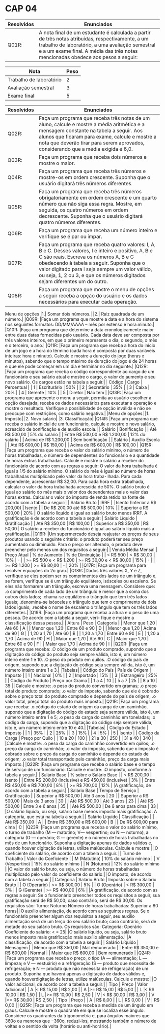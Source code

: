# CAP 04
| Resolvidos | Enunciados|
|------------|-----------|
|Q01R: |A nota final de um estudante é calculada a partir de três notas atribuídas, respectivamente, a um trabalho de laboratório, a uma avaliação semestral e a um exame final. A média das três notas mencionadas obedece aos pesos a seguir:|

|Nota|Peso|
|----|----|
| Trabalho de laboratório | 2    |
| Avaliação semestral     | 3    |
| Exame final            | 5    |

| Resolvidos | Enunciados|
|------------|-----------|
|Q02R: |Faça um programa que receba três notas de um aluno, calcule e mostre a média aritmética e a mensagem constante na tabela a seguir. Aos alunos que ficaram para exame, calcule e mostre a nota que deverão tirar para serem aprovados, considerando que a média exigida é 6,0.|
|Q03R: |Faça um programa que receba dois números e mostre o maior.|
|Q04R: |Faça um programa que receba três números e mostre-os em ordem crescente. Suponha que o usuário digitará três números diferentes.|
|Q05R: |Faça um programa que receba três números obrigatoriamente em ordem crescente e um quarto número que não siga essa regra. Mostre, em seguida, os quatro números em ordem decrescente. Suponha que o usuário digitará quatro números diferentes.|
|Q06R: |Faça um programa que receba um número inteiro e verifique se é par ou ímpar.|
|Q07R: |Faça um programa que receba quatro valores: I, A, B e C. Desses valores, I é inteiro e positivo, A, B e C são reais. Escreva os números A, B e C obedecendo à tabela a seguir. Suponha que o valor digitado para I seja sempre um valor válido, ou seja, 1, 2 ou 3, e que os números digitados sejam diferentes um do outro.|
|Q08R: |Faça um programa que mostre o menu de opções a seguir receba a opção do usuário e os dados necessários para executar cada operação.
Menu de opções
|1.| Somar dois números.|
|2.| Raiz quadrada de um número.|
|Q09R: |Faça um programa que mostre a data e a hora do sistema nos seguintes formatos: DD/MM/AAAA – mês por extenso e hora:minuto.|
|Q10R: |Faça um programa que determine a data cronologicamente maior entre duas datas fornecidas pelo usuário. Cada data deve ser composta por três valores inteiros, em que o primeiro representa o dia, o segundo, o mês e o terceiro, o ano.|
|Q11R: |Faça um programa que receba a hora do início de um jogo e a hora do término (cada hora é composta por duas variáveis inteiras: hora e minuto). Calcule e mostre a duração do jogo (horas e minutos), sabendo que o tempo máximo de duração do jogo é de 24 horas e que ele pode começar em um dia e terminar no dia seguinte.|
|Q12R: |Faça um programa que receba o código correspondente ao cargo de um funcionário e seu salário atual
e mostre o cargo, o valor do aumento e seu novo salário. Os cargos estão na tabela a seguir.|
| Código | Cargo         | Percentual |
| 1      | Escriturário  | 50%        |
| 2      | Secretário    | 35%        |
| 3      | Caixa         | 20%        |
| 4      | Gerente       | 10%        |
| 5      | Diretor       | Não tem    |
|Q13R: |Faça um programa que apresente o menu a seguir, permita ao usuário escolher a opção desejada, receba os dados necessários para executar a operação e mostre o resultado. Verifique a possibilidade de opção inválida e não se preocupe com restrições, como salário negativo.|
|Menu de opções|
|1. Imposto|
|2. Novo salario|
|3. Classificação|
|Q14R: |Faça um programa que receba o salário inicial de um funcionário, calcule e mostre o novo salário, acrescido de bonificação e de auxílio escola.|
| Salário         | Bonificação   |
| Até R$ 500,00    | 5% do salário |
| Entre R$ 500,00 e R$ 1.200,00 | 12% do salário |
| Acima de R$ 1.200,00 | Sem bonificação |
| Salário          | Auxílio Escola   |
| Até R$ 600,00     | R$ 150,00        |
| Acima de R$ 600,00 | R$ 100,00        |
|Q15R: |Faça um programa que receba o valor do salário mínimo, o número de horas trabalhadas, o número de dependentes do funcionário e a quantidade de horas extras trabalhadas. Calcule e mostre o salário a receber do funcionário de acordo com as regras a seguir:
O valor da hora trabalhada é igual a 1/5 do salário mínimo.
O salário do mês é igual ao número de horas trabalhadas multiplicado pelo valor da hora traba-
lhada. 
Para cada dependente, acrescentar R$ 32,00.
Para cada hora extra trabalhada, calcular o valor da hora trabalhada acrescida de 50%. O salário bruto é igual ao salário do mês mais o valor dos dependentes mais o valor das horas
extras.
Calcular o valor do imposto de renda retido na fonte de acordo com a tabela a seguir:|
| Salário Bruto                | IRRF     |
| Isento (Inferior a R$ 200,00) | Isento       |
| De R$ 200,00 até R$ 500,00    | 10%          |
| Superior a R$ 500,00          | 20%          |
O salário líquido é igual ao salário bruto menos IRRF.
A gratificação é de acordo com a tabela a seguir:
| Salário Líquido          | Gratificação   |
| Até R$ 350,00            | R$ 100,00      |
| Superior a R$ 350,00     | R$ 50,00       |
O salário a receber do funcionário é igual ao salário líquido mais a gratificação.|
|Q16R: |Um supermercado deseja reajustar os preços de seus produtos usando o seguinte critério: o produto poderá ter seu preço aumentado ou diminuído. Para o preço ser alterado, o produto deve preencher pelo menos um dos requisitos a seguir:|
| Venda Média Mensal | Preço Atual | % de Aumento | % de Diminuição |
| < R$ 500           | < R$ 30,00  | 10%          | -               |
| >= R$ 500 e < R$ 1.200 | >= R$ 30,00 e < R$ 80,00  | 15%          | -               |
| >= R$ 1.200        | >= R$ 80,00  | -            | 20%             |
|Q17R: |Faça um programa para resolver equações do 2o grau.|
|Q18R: |Dados três valores X, Y e Z, verifique se eles podem ser os comprimentos dos lados de um triângulo
e, se forem, verifique se é um triângulo equilátero, isósceles ou escaleno. Se eles não formarem um
triângulo, escreva uma mensagem. Considere que:
.o comprimento de cada lado de um triângulo é menor que a soma dos outros dois lados;
.chama-se equilátero o triângulo que tem três lados iguais;
.denomina-se isósceles o triângulo que tem o comprimento de dois lados iguais;
.recebe o nome de escaleno o triângulo que tem os três lados diferentes.|
|Q19R: |Faça um programa que receba a altura e o peso de uma pessoa. De acordo com a tabela a seguir, veri-
fique e mostre a classificação dessa pessoa.|
| Altura         | Peso            | Categoria   |
| Menor que 1,20 | Até 60          | A           |
| Menor que 1,20 | Entre 60 e 90   | D           |
| Menor que 1,20 | Acima de 90     | G           |
| 1,20 a 1,70    | Até 60          | B           |
| 1,20 a 1,70    | Entre 60 e 90   | E           |
| 1,20 a 1,70    | Acima de 90     | H           |
| Maior que 1,70 | Até 60          | C           |
| Maior que 1,70 | Entre 60 e 90   | F           |
| Maior que 1,70 | Acima de 90     | I           |
|Q20R: |Faça um programa que receba:
.O código de um produto comprado, supondo que a digitação do código do produto seja sempre válida, isto é, um número inteiro entre 1 e 10.
.O peso do produto em quilos.
.O código do país de origem, supondo que a digitação do código seja sempre válida, isto é, um número inteiro entre 1 e 3.|
|Tabelas|
| Código do País | País de Origem | Imposto |
| 1              | Nacional       | 0%      |
| 2              | Importado      | 15%     |
| 3              | Estrangeiro    | 25%     |
| Código do Produto | Preço por Grama |
| 1 a 4             | 10             |
| 5 a 7             | 25             |
| 8 a 10            | 35             |
|Calcule e mostre:
.o peso do produto convertido em gramas;
.o preço total do produto comprado;
.o valor do imposto, sabendo que ele é cobrado sobre o preço total do produto comprado e depende
do país de origem;
.o valor total, preço total do produto mais imposto.|
|Q21R: |Faça um programa que receba:
.o código do estado de origem da carga de um caminhão, supondo que a digitação do código do
estado seja sempre válida, isto é, um número inteiro entre 1 e 5;
.o peso da carga do caminhão em toneladas;
.o código da carga, supondo que a digitação do código seja sempre válida, isto é, um número inteiro
entre 10 e 40.|
|Tabelas|
| Código do Estado | Imposto |
| 1                | 35%     |
| 2                | 25%     |
| 3                | 15%     |
| 4                | 5%      |
| 5                | Isento  |
| Código da Carga | Preço por Quilo |
| 10 a 20         | 100            |
| 21 a 30         | 250            |
| 31 a 40         | 340            |
|Calcule e mostre:
.o peso da carga do caminhão convertido em quilos;
.o preço da carga do caminhão;
.o valor do imposto, sabendo que o imposto é cobrado sobre o preço da carga do caminhão e depende do estado de origem;
.o valor total transportado pelo caminhão, preço da carga mais imposto.|
|Q22R: |Faça um programa que receba o salário base e o tempo de serviço de um funcionário. Calcule e mostre:
.O imposto, conforme a tabela a seguir.|
| Salário Base                                       | % sobre o Salário Base |
| < R$ 200,00                                      | Isento                |
| Entre R$ 200,00 (inclusive) e R$ 450,00 (inclusive) | 3%                    |
| Entre R$ 450,00 e R$ 700,00                        | 8%                    |
| >= R$ 700,00                                     | 12%                   |
|A gratificação, de acordo com a tabela a seguir.|
| Salário Base         | Tempo de Serviço | Gratificação |
| Superior a R$ 500,00 | Até 3 anos       | 20           |
| Superior a R$ 500,00 | Mais de 3 anos   | 30           |
| Até R$ 500,00        | Até 3 anos       | 23           |
| Até R$ 500,00        | Entre 3 e 6 anos | 35           |
| Até R$ 500,00        | De 6 anos para cima | 33      |
|O salário líquido, ou seja, salário base menos imposto mais gratificação.
A categoria, que está na tabela a seguir.|
| Salário Líquido         | Classificação |
| Até R$ 350,00           | A             |
| Entre R$ 350,00 e R$ 600,00 | B       |
| De R$ 600,00 para cima  | C             |
|Q23R: |Faça um programa que receba o valor do salário mínimo, o turno de trabalho (M — matutino; V— vespertino; ou N — noturno), a categoria (O — operário; G — gerente) e o número de horas trabalhadas no mês de um funcionário. Suponha a digitação apenas de dados válidos e, quando houver digitação de letras, utilize maiúsculas. Calcule e mostre:|
|O coeficiente do salário, de acordo com a tabela a seguir.|
| Turno de Trabalho | Valor do Coeficiente |
| M (Matutino)      | 10% do salário mínimo |
| V (Vespertino)   | 15% do salário mínimo |
| N (Noturno)       | 12% do salário mínimo |
|O valor do salário bruto, ou seja, o número de horas trabalhadas multiplicado pelo valor do coeficiente do salário.|
|O imposto, de acordo com a tabela a seguir.|
| Categoria | Salário Bruto | Imposto sobre o Salário Bruto |
| O (Operário) | >= R$ 300,00  | 5%                           |
| O (Operário) | < R$ 300,00   | 3%                           |
| G (Gerente)  | >= R$ 400,00  | 6%                           |
|A gratificação, de acordo com as regras a seguir:
Se o funcionário preencher todos os requisitos a seguir, sua gratificação será de
R$ 50,00; caso contrário, será de R$ 30,00. Os requisitos são:
Turno: Noturno
Número de horas trabalhadas: Superior a 80 horas|
|O auxílio alimentação, de acordo com as seguintes regras.
Se o funcionário preencher algum dos requisitos a seguir, seu auxílio alimentação será de um terço do seu salário bruto; caso contrário, será de metade do seu salário bruto. Os requisitos são:
Categoria: Operário
Coeficiente do salário: < = 25|
|O salário líquido, ou seja, salário bruto menos imposto mais gratificação mais auxílio alimentação.|
|A classificação, de acordo com a tabela a seguir:|
| Salário Líquido | Mensagem          |
| Menor que R$ 350,00 | Mal remunerado   |
| Entre R$ 350,00 e R$ 600,00 | Normal     |
| Maior que R$ 600,00 | Bem remunerado  |
|Q24R: |Faça um programa que receba o preço, o tipo (A — alimentação; L — limpeza; e V — vestuário) e a refrigeração (S — produto que necessita de refrigeração; e N — produto que não necessita de refrigeração) de um produto. Suponha que haverá apenas a digitação de dados válidos e, quando houverdigitação de letras, utilize maiúsculas. Calcule e mostre:|
|O valor adicional, de acordo com a tabela a seguir:|
| Tipo | Preço   | Valor Adicional |
| A |< R$ 15,00 | R$ 2,00  |
| A |>= R$ 15,00 | R$ 5,00  |
| L |< R$ 10,00 | R$ 1,50  |
| L |>= R$ 10,00 | R$ 2,50  |
| V |< R$ 30,00 | R$ 3,00  |
| V |>= R$ 30,00 | R$ 2,50  |
| Tipo | Preço   |
| A    | R$ 8,00 |
| L    | R$ 0,00 |
| V    | R$ 0,00 |
|Q25R: |Faça um programa que receba a medida de um ângulo em graus. Calcule e mostre o quadrante em que
se localiza esse ângulo. Considere os quadrantes da trigonometria e, para ângulos maiores que 360o ou
menores que −360o, reduzi-los, mostrando também o número de voltas e o sentido da volta (horário
ou anti-horário).|
